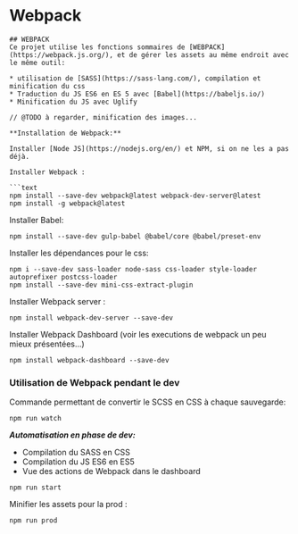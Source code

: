 # Webpack



```text
## WEBPACK
Ce projet utilise les fonctions sommaires de [WEBPACK](https://webpack.js.org/), et de gérer les assets au même endroit avec le même outil:

* utilisation de [SASS](https://sass-lang.com/), compilation et minification du css
* Traduction du JS ES6 en ES 5 avec [Babel](https://babeljs.io/)
* Minification du JS avec Uglify

// @TODO à regarder, minification des images...

**Installation de Webpack:**

Installer [Node JS](https://nodejs.org/en/) et NPM, si on ne les a pas déjà.

Installer Webpack :

```text
npm install --save-dev webpack@latest webpack-dev-server@latest
npm install -g webpack@latest
```

Installer Babel:

```text
npm install --save-dev gulp-babel @babel/core @babel/preset-env
```

Installer les dépendances pour le css:

```text
npm i --save-dev sass-loader node-sass css-loader style-loader autoprefixer postcss-loader
npm install --save-dev mini-css-extract-plugin
```

Installer Webpack server :

```text
npm install webpack-dev-server --save-dev
```

Installer Webpack Dashboard \(voir les executions de webpack un peu mieux présentées...\)

```text
npm install webpack-dashboard --save-dev
```

### Utilisation de Webpack pendant le dev

Commande permettant de convertir le SCSS en CSS à chaque sauvegarde:

```text
npm run watch
```

_**Automatisation en phase de dev:**_

* Compilation du SASS en CSS
* Compilation du JS ES6 en ES5
* Vue des actions de Webpack dans le dashboard

```text
npm run start
```

Minifier les assets pour la prod :

```text
npm run prod
```
```

 

